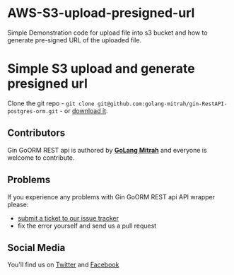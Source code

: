 # AWS-S3-upload-presigned-url
Simple Demonstration code for upload file into s3 bucket and how to generate pre-signed URL of the uploaded file.


# **Simple S3 upload and generate presigned url**

Clone the git repo - `git clone git@github.com:golang-mitrah/gin-RestAPI-postgres-orm.git` - or [download it](https://github.com/golang-mitrah/gin-RestAPI-postgres-orm/zipball/master).

## **Contributors**

Gin GoORM REST api is authored by **[GoLang Mitrah](https://www.MitrahSoft.com/)** and everyone is welcome to contribute.

## **Problems**

If you experience any problems with Gin GoORM REST api API wrapper please:

* [submit a ticket to our issue tracker](https://github.com/golang-mitrah/gin-RestAPI-postgres-orm/issues)
* fix the error yourself and send us a pull request

## **Social Media**

You'll find us on [Twitter](https://twitter.com/MitrahSoft) and [Facebook](http://www.facebook.com/MitrahSoft)
